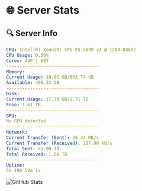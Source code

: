 # 🌐 Server Stats
## 🔍 Server Info
```yaml
CPU: Intel(R) Xeon(R) CPU E5-2699 v4 @ 1284.04GHz
CPU Usage: 0.50%
Cores: 44P | 88T
-----------------------------------
Memory:
Current Usage: 10.02 GB/503.74 GB
Available: 490.32 GB
-----------------------------------
Disk:
Current Usage: 17.79 GB/1.71 TB
Free: 1.61 TB
-----------------------------------
GPU:
No GPU detected
-----------------------------------
Network:
Current Transfer (Sent): 26.44 MB/s
Current Transfer (Received): 107.90 KB/s
Total Sent: 55.90 TB
Total Received: 1.08 TB
-----------------------------------
Uptime:
5d 19h 52m 1s
```
![GitHub Stats](https://img.shields.io/badge/Updated-2025-02-13_18:35:19-blue)